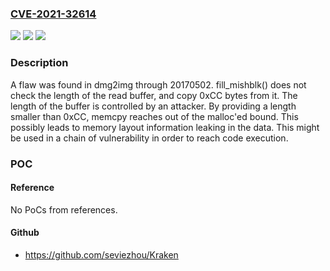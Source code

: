 ### [CVE-2021-32614](https://cve.mitre.org/cgi-bin/cvename.cgi?name=CVE-2021-32614)
![](https://img.shields.io/static/v1?label=Product&message=dmg2img&color=blue)
![](https://img.shields.io/static/v1?label=Version&message=n%2Fa&color=blue)
![](https://img.shields.io/static/v1?label=Vulnerability&message=CWE-125&color=brighgreen)

### Description

A flaw was found in dmg2img through 20170502. fill_mishblk() does not check the length of the read buffer, and copy 0xCC bytes from it. The length of the buffer is controlled by an attacker. By providing a length smaller than 0xCC, memcpy reaches out of the malloc'ed bound. This possibly leads to memory layout information leaking in the data. This might be used in a chain of vulnerability in order to reach code execution.

### POC

#### Reference
No PoCs from references.

#### Github
- https://github.com/seviezhou/Kraken

